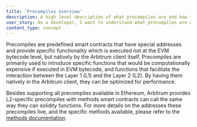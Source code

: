 ```yaml
---
title: 'Precompiles overview'
description: A high level description of what precompiles are and how they work
user_story: As a developer, I want to understand what precompiles are and how they work.
content_type: concept
---
```


Precompiles are predefined smart contracts that have special addresses and provide specific functionality which is executed not at the EVM bytecode level, but natively by the Arbitrum client itself. Precompiles are primarily used to introduce specific functions that would be computationally expensive if executed in EVM bytecode, and functions that facilitate the interaction between the Layer 1 (L1) and the Layer 2 (L2). By having them natively in the Arbitrum client, they can be optimized for performance.

Besides supporting all precompiles available in Ethereum, Arbitrum provides L2-specific precompiles with methods smart contracts can call the same way they can solidity functions. For more details on the addresses these precompiles live, and the specific methods available, please refer to the [methods documentation](/build-decentralized-apps/precompiles/reference).
